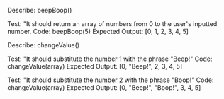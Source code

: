Describe: beepBoop()

Test: "It should return an array of numbers from 0 to the user's inputted number.
Code: beepBoop(5)
Expected Output: [0, 1, 2, 3, 4, 5]

Describe: changeValue()

Test: "It should substitute the number 1 with the phrase "Beep!"
Code: changeValue(array)
Expected Output: [0, "Beep!", 2, 3, 4, 5]

Test: "It should substitute the number 2 with the phrase "Boop!"
Code: changeValue(array)
Expected Output: [0, "Beep!", "Boop!", 3, 4, 5]